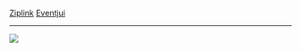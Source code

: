 <a href="https://ziplink.azurewebsites.net/">Ziplink</a>
<a href="https://eventjui.azurewebsites.net/">Eventjui</a>
  <hr/>
  <a href="https://github.com/devkokora/devkokora">
  <img align="center" src="https://github-readme-stats.vercel.app/api/top-langs/?username=devkokora&layout=compact&hide=html,tex&show_icons=true&theme=dark&langs_count=10" />
</a>
